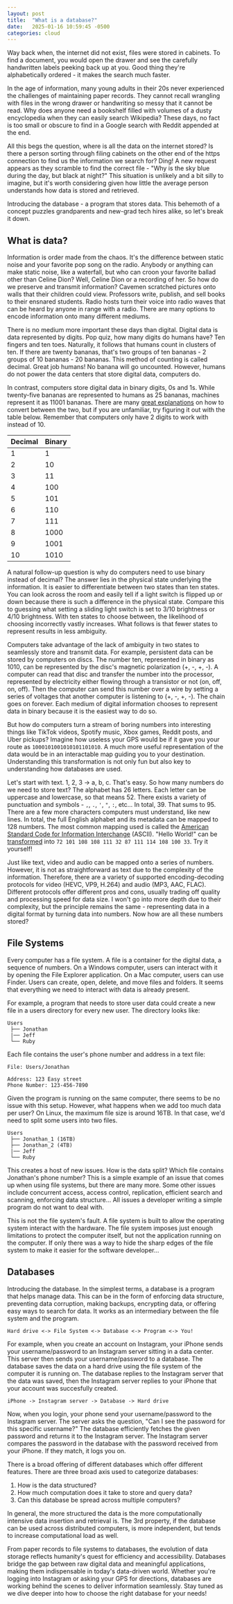 ```yaml
---
layout: post
title:  "What is a database?"
date:   2025-01-16 10:59:45 -0500
categories: cloud 
---
```

Way back when, the internet did not exist, files were stored in cabinets. To find a document, you would open the drawer and see the carefully handwritten labels peeking back up at you. Good thing they're alphabetically ordered - it makes the search much faster.

In the age of information, many young adults in their 20s never experienced the challenges of maintaining paper records. They cannot recall wrangling with files in the wrong drawer or handwriting so messy that it cannot be read. Why does anyone need a bookshelf filled with volumes of a dusty encyclopedia when they can easily search Wikipedia? These days, no fact is too small or obscure to find in a Google search with Reddit appended at the end.

All this begs the question, where is all the data on the internet stored? Is there a person sorting through filing cabinets on the other end of the https connection to find us the information we search for? Ding! A new request appears as they scramble to find the correct file - "Why is the sky blue during the day, but black at night?" This situation is unlikely and a bit silly to imagine, but it's worth considering given how little the average person understands how data is stored and retrieved.

Introducing the database - a program that stores data. This behemoth of a concept puzzles grandparents and new-grad tech hires alike, so let's break it down.

## What is data?

Information is order made from the chaos. It's the difference between static noise and your favorite pop song on the radio. Anybody or anything can make static noise, like a waterfall, but who can croon your favorite ballad other than Celine Dion? Well, Celine Dion or a recording of her. So how do we preserve and transmit information? Cavemen scratched pictures onto walls that their children could view. Professors write, publish, and sell books to their ensnared students. Radio hosts turn their voice into radio waves that can be heard by anyone in range with a radio. There are many options to encode information onto many different mediums.

There is no medium more important these days than digital. Digital data is data represented by digits. Pop quiz, how many digits do humans have? Ten fingers and ten toes. Naturally, it follows that humans count in clusters of ten. If there are twenty bananas, that's two groups of ten bananas - 2 groups of 10 bananas - 20 bananas. This method of counting is called decimal. Great job humans! No banana will go uncounted. However, humans do not power the data centers that store digital data, computers do.

In contrast, computers store digital data in binary digits, 0s and 1s. While twenty-five bananas are represented to humans as 25 bananas, machines represent it as 11001 bananas. There are many [great explanations](https://www.youtube.com/watch?v=sXxwr66Y79Y) on how to convert between the two, but if you are unfamiliar, try figuring it out with the table below. Remember that computers only have 2 digits to work with instead of 10.

| Decimal | Binary |
|---------|--------|
| 1       | 1      |
| 2       | 10     |
| 3       | 11     |
| 4       | 100    |
| 5       | 101    |
| 6       | 110    |
| 7       | 111    |
| 8       | 1000   |
| 9       | 1001   |
| 10      | 1010   |

A natural follow-up question is why do computers need to use binary instead of decimal? The answer lies in the physical state underlying the information. It is easier to differentiate between two states than ten states. You can look across the room and easily tell if a light switch is flipped up or down because there is such a difference in the physical state. Compare this to guessing what setting a sliding light switch is set to 3/10 brightness or 4/10 brightness. With ten states to choose between, the likelihood of choosing incorrectly vastly increases. What follows is that fewer states to represent results in less ambiguity.

Computers take advantage of the lack of ambiguity in two states to seamlessly store and transmit data. For example, persistent data can be stored by computers on discs. The number ten, represented in binary as 1010, can be represented by the disc's magnetic polarization (+, -, +, -). A computer can read that disc and transfer the number into the processor, represented by electricity either flowing through a transistor or not (on, off, on, off). Then the computer can send this number over a wire by setting a series of voltages that another computer is listening to (+, -, +, -). The chain goes on forever. Each medium of digital information chooses to represent data in binary because it is the easiest way to do so.

But how do computers turn a stream of boring numbers into interesting things like TikTok videos, Spotify music, Xbox games, Reddit posts, and Uber pickups? Imagine how useless your GPS would be if it gave you your route as `1000101001010101101010`. A much more useful representation of the data would be in an interactable map guiding you to your destination. Understanding this transformation is not only fun but also key to understanding how databases are used.

Let's start with text. 1, 2, 3 -> a, b, c. That's easy. So how many numbers do we need to store text? The alphabet has 26 letters. Each letter can be uppercase and lowercase, so that means 52. There exists a variety of punctuation and symbols - `,`, `.`, `'`, `"`, `:`, etc... In total, 39. That sums to 95. There are a few more characters computers must understand, like new lines. In total, the full English alphabet and its metadata can be mapped to 128 numbers. The most common mapping used is called the [American Standard Code for Information Interchange](https://www.ascii-code.com/) (ASCII). "Hello World!" can be [transformed](https://www.browserling.com/tools/text-to-ascii) into `72 101 108 108 111 32 87 111 114 108 100 33`. Try it yourself!

Just like text, video and audio can be mapped onto a series of numbers. However, it is not as straightforward as text due to the complexity of the information. Therefore, there are a variety of supported encoding-decoding protocols for video (HEVC, VP9, H.264) and audio (MP3, AAC, FLAC). Different protocols offer different pros and cons, usually trading off quality and processing speed for data size. I won't go into more depth due to their complexity, but the principle remains the same - representing data in a digital format by turning data into numbers. Now how are all these numbers stored?

## File Systems

Every computer has a file system. A file is a container for the digital data, a sequence of numbers. On a Windows computer, users can interact with it by opening the File Explorer application. On a Mac computer, users can use Finder. Users can create, open, delete, and move files and folders. It seems that everything we need to interact with data is already present.

For example, a program that needs to store user data could create a new file in a users directory for every new user. The directory looks like:

```
Users
 ├── Jonathan
 |── Jeff
 └── Ruby
```

Each file contains the user's phone number and address in a text file:

```
File: Users/Jonathan

Address: 123 Easy street
Phone Number: 123-456-7890
```

Given the program is running on the same computer, there seems to be no issue with this setup. However, what happens when we add too much data per user? On Linux, the maximum file size is around 16TB. In that case, we'd need to split some users into two files.

```
Users
 ├── Jonathan_1 (16TB)
 ├── Jonathan_2 (4TB)
 |── Jeff
 └── Ruby
```

This creates a host of new issues. How is the data split? Which file contains Jonathan's phone number? This is a simple example of an issue that comes up when using file systems, but there are many more. Some other issues include concurrent access, access control, replication, efficient search and scanning, enforcing data structure... All issues a developer writing a simple program do not want to deal with.

This is not the file system's fault. A file system is built to allow the operating system interact with the hardware. The file system imposes just enough limitations to protect the computer itself, but not the application running on the computer. If only there was a way to hide the sharp edges of the file system to make it easier for the software developer...

## Databases

Introducing the database. In the simplest terms, a database is a program that helps manage data. This can be in the form of enforcing data structure, preventing data corruption, making backups, encrypting data, or offering easy ways to search for data. It works as an intermediary between the file system and the program.

```
Hard drive <-> File System <-> Database <-> Program <-> You!
```

For example, when you create an account on Instagram, your iPhone sends your username/password to an Instagram server sitting in a data center. This server then sends your username/password to a database. The database saves the data on a hard drive using the file system of the computer it is running on. The database replies to the Instagram server that the data was saved, then the Instagram server replies to your iPhone that your account was succesfully created.

```
iPhone -> Instagram server -> Database -> Hard drive
```

Now, when you login, your phone send your username/password to the Instagram server. The server asks the question, "Can I see the password for this specific username?" The database efficiently fetches the given password and returns it to the Instagram server. The Instagram server compares the password in the database with the password received from your iPhone. If they match, it logs you on.

There is a broad offering of different databases which offer different features. There are three broad axis used to categorize databases:

1. How is the data structured?
2. How much computation does it take to store and query data?
3. Can this database be spread across multiple computers?

In general, the more structured the data is the more computationally intensive data insertion and retrieval is. The 3rd property, if the database can be used across distributed computers, is more independent, but tends to increase computational load as well.

From paper records to file systems to databases, the evolution of data storage reflects humanity's quest for efficiency and accessibility. Databases bridge the gap between raw digital data and meaningful applications, making them indispensable in today's data-driven world. Whether you're logging into Instagram or asking your GPS for directions, databases are working behind the scenes to deliver information seamlessly. Stay tuned as we dive deeper into how to choose the right database for your needs!
